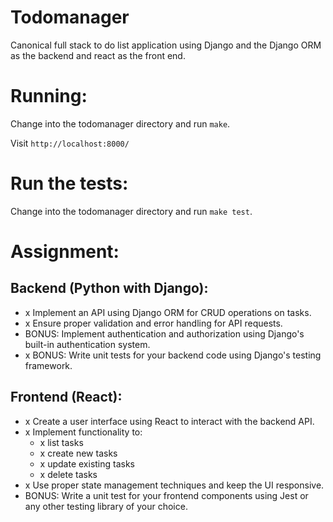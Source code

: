 Todomanager
=====

Canonical full stack to do list application using Django and the Django ORM as the backend and react as the front end.


Running:
=====

Change into the todomanager directory and run `make`.

Visit `http://localhost:8000/`


Run the tests:
=====
Change into the todomanager directory and run `make test`.

Assignment:
=====

Backend (Python with Django):
-----

  - x Implement an API using Django ORM for CRUD operations on tasks.
  - x Ensure proper validation and error handling for API requests.
  - BONUS: Implement authentication and authorization using Django's built-in authentication system.
  - x BONUS: Write unit tests for your backend code using Django's testing framework.


Frontend (React):
-----


  - x Create a user interface using React to interact with the backend API.
  - x Implement functionality to:
    - x list tasks
    - x create new tasks
    - x update existing tasks
    - x delete tasks
  - x Use proper state management techniques and keep the UI responsive.
  - BONUS: Write a unit test for your frontend components using Jest or any other testing library of your choice.

